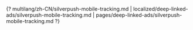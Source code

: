 {? multilang/zh-CN/silverpush-mobile-tracking.md | localized/deep-linked-ads/silverpush-mobile-tracking.md | pages/deep-linked-ads/silverpush-mobile-tracking.md ?}
